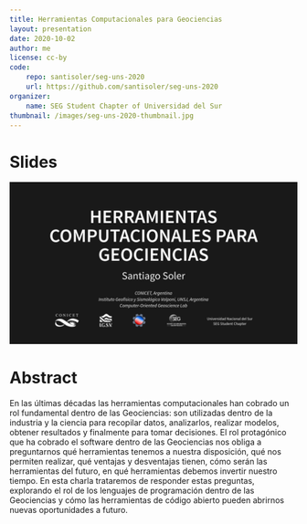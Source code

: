 ```yaml
---
title: Herramientas Computacionales para Geociencias
layout: presentation
date: 2020-10-02
author: me
license: cc-by
code:
    repo: santisoler/seg-uns-2020
    url: https://github.com/santisoler/seg-uns-2020
organizer:
    name: SEG Student Chapter of Universidad del Sur
thumbnail: /images/seg-uns-2020-thumbnail.jpg
---
```


# Slides

[![Slides](/images/seg-uns-2020.jpg)](https://santisoler.github.io/seg-uns-2020)

# Abstract

En las últimas décadas las herramientas computacionales han cobrado un rol
fundamental dentro de las Geociencias: son utilizadas dentro de la industria
y la ciencia para recopilar datos, analizarlos, realizar modelos, obtener
resultados y finalmente para tomar decisiones. El rol protagónico que ha
cobrado el software dentro de las Geociencias nos obliga a preguntarnos qué
herramientas tenemos a nuestra disposición, qué nos permiten realizar, qué
ventajas y desventajas tienen, cómo serán las herramientas del futuro, en qué
herramientas debemos invertir nuestro tiempo. En esta charla trataremos de
responder estas preguntas, explorando el rol de los lenguajes de programación
dentro de las Geociencias y cómo las herramientas de código abierto pueden
abrirnos nuevas oportunidades a futuro.
